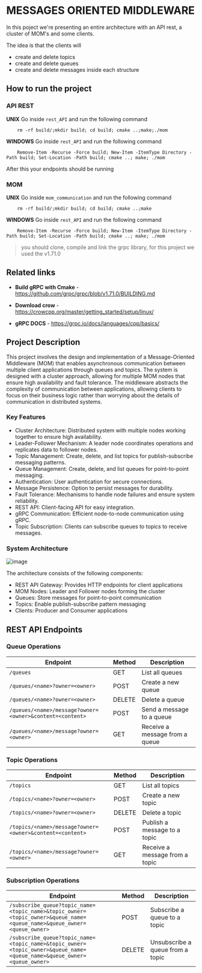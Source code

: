 # MESSAGES ORIENTED MIDDLEWARE

In this poject we're presenting an entire architecture with an API rest, a cluster of MOM's and some clients. 

The idea is that the clients will
- create and delete topics 
- create and delete queues
- create and delete messages inside each structure

## How to run the project 
### API REST

**UNIX** Go inside `rest_API` and run the following command
```console 
    rm -rf build/;mkdir build; cd build; cmake ..;make;./mom
```

**WINDOWS** Go inside `rest_API` and run the following command
```console 
    Remove-Item -Recurse -Force build; New-Item -ItemType Directory -Path build; Set-Location -Path build; cmake ..; make; ./mom
```
After this your endpoints should be running


### MOM


**UNIX** Go inside `mom_communication` and run the following command
```console 
    rm -rf build/;mkdir build; cd build; cmake ..;make
```

**WINDOWS** Go inside `rest_API` and run the following command
```console 
    Remove-Item -Recurse -Force build; New-Item -ItemType Directory -Path build; Set-Location -Path build; cmake ..; make; ./mom
```
> you should clone, compile and link the grpc library, for this project we used the v1.71.0

## Related links 
- **Build gRPC with Cmake** - https://github.com/grpc/grpc/blob/v1.71.0/BUILDING.md

- **Download crow** - https://crowcpp.org/master/getting_started/setup/linux/

- **gRPC DOCS** - https://grpc.io/docs/languages/cpp/basics/

## Project Description
This project involves the design and implementation of a Message-Oriented Middleware (MOM) that enables asynchronous communication between multiple client applications through queues and topics. The system is designed with a cluster approach, allowing for multiple MOM nodes that ensure high availability and fault tolerance.
The middleware abstracts the complexity of communication between applications, allowing clients to focus on their business logic rather than worrying about the details of communication in distributed systems.

### Key Features
- Cluster Architecture: Distributed system with multiple nodes working together to ensure high availability.
- Leader-Follower Mechanism: A leader node coordinates operations and replicates data to follower nodes.
- Topic Management: Create, delete, and list topics for publish-subscribe messaging patterns.
- Queue Management: Create, delete, and list queues for point-to-point messaging.
- Authentication: User authentication for secure connections.
- Message Persistence: Option to persist messages for durability.
- Fault Tolerance: Mechanisms to handle node failures and ensure system reliability.
- REST API: Client-facing API for easy integration.
- gRPC Communication: Efficient node-to-node communication using gRPC.
- Topic Subscription: Clients can subscribe queues to topics to receive messages.

### System Architecture
![image](https://github.com/user-attachments/assets/078d952c-f828-4355-aab3-cb13251c88ef)

The architecture consists of the following components:

- REST API Gateway: Provides HTTP endpoints for client applications
- MOM Nodes: Leader and Follower nodes forming the cluster
- Queues: Store messages for point-to-point communication
- Topics: Enable publish-subscribe pattern messaging
- Clients: Producer and Consumer applications

## REST API Endpoints

### Queue Operations

| Endpoint | Method | Description |
|----------|--------|-------------|
| `/queues` | GET | List all queues |
| `/queues/<name>?owner=<owner>` | POST | Create a new queue |
| `/queues/<name>?owner=<owner>` | DELETE | Delete a queue |
| `/queues/<name>/message?owner=<owner>&content=<content>` | POST | Send a message to a queue |
| `/queues/<name>/message?owner=<owner>` | GET | Receive a message from a queue |

### Topic Operations

| Endpoint | Method | Description |
|----------|--------|-------------|
| `/topics` | GET | List all topics |
| `/topics/<name>?owner=<owner>` | POST | Create a new topic |
| `/topics/<name>?owner=<owner>` | DELETE | Delete a topic |
| `/topics/<name>/message?owner=<owner>&content=<content>` | POST | Publish a message to a topic |
| `/topics/<name>/message?owner=<owner>` | GET | Receive a message from a topic |

### Subscription Operations

| Endpoint | Method | Description |
|----------|--------|-------------|
| `/subscribe_queue?topic_name=<topic_name>&topic_owner=<topic_owner>&queue_name=<queue_name>&queue_owner=<queue_owner>` | POST | Subscribe a queue to a topic |
| `/subscribe_queue?topic_name=<topic_name>&topic_owner=<topic_owner>&queue_name=<queue_name>&queue_owner=<queue_owner>` | DELETE | Unsubscribe a queue from a topic |
